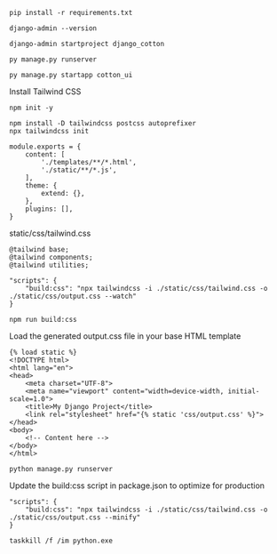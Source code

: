 ```
pip install -r requirements.txt
```
```
django-admin --version
```
```
django-admin startproject django_cotton
```
```
py manage.py runserver
```
```
py manage.py startapp cotton_ui
```

Install Tailwind CSS
```
npm init -y
```
```
npm install -D tailwindcss postcss autoprefixer
npx tailwindcss init

```
```
module.exports = {
    content: [
        './templates/**/*.html',
        './static/**/*.js',
    ],
    theme: {
        extend: {},
    },
    plugins: [],
}

```
static/css/tailwind.css
```
@tailwind base;
@tailwind components;
@tailwind utilities;

```
```
"scripts": {
    "build:css": "npx tailwindcss -i ./static/css/tailwind.css -o ./static/css/output.css --watch"
}

npm run build:css
```
Load the generated output.css file in your base HTML template
```
{% load static %}
<!DOCTYPE html>
<html lang="en">
<head>
    <meta charset="UTF-8">
    <meta name="viewport" content="width=device-width, initial-scale=1.0">
    <title>My Django Project</title>
    <link rel="stylesheet" href="{% static 'css/output.css' %}">
</head>
<body>
    <!-- Content here -->
</body>
</html>

```
```
python manage.py runserver
```
Update the build:css script in package.json to optimize for production
```
"scripts": {
    "build:css": "npx tailwindcss -i ./static/css/tailwind.css -o ./static/css/output.css --minify"
}
```

```
taskkill /f /im python.exe
```